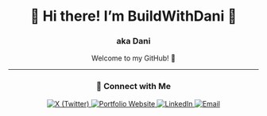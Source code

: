 <h1 align="center">🌟 Hi there! I’m BuildWithDani 👋</h1>
<h3 align="center">aka Dani</h3>

<p align="center">Welcome to my GitHub! 🚀</p>

---

<h3 align="center">📍 Connect with Me</h3>

<p align="center">
  <a href="https://x.com/BuildWithDani" target="_blank">
    <img src="https://img.shields.io/badge/X-000000?style=for-the-badge&logo=x&logoColor=white" alt="X (Twitter)">
  </a>
  <a href="https://buildwithdani.com/" target="_blank">
    <img src="https://img.shields.io/badge/Portfolio-2563EB?style=for-the-badge&logo=vercel&logoColor=white" alt="Portfolio Website">
  </a>
  <a href="https://www.linkedin.com/in/dani-s-76794631a/" target="_blank">
    <img src="https://img.shields.io/badge/LinkedIn-0A66C2?style=for-the-badge&logo=linkedin&logoColor=white" alt="LinkedIn">
  </a>
  <a href="mailto:contact@buildwithdani.com" target="_blank">
    <img src="https://img.shields.io/badge/Email-D14836?style=for-the-badge&logo=gmail&logoColor=white" alt="Email">
  </a>
</p>
